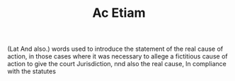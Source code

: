 ---
title: Ac Etiam
permalink: "/definitions/ac-etiam.html"
body: "(Lat And also.) words used to introduce the statement of the real cause of
  action, in those cases where it was necessary to allege a fictitious cause of action
  to give the court Jurisdiction, nnd also the real cause, ln compliance with the
  statutes"
published_at: '2018-07-07'
layout: post
---